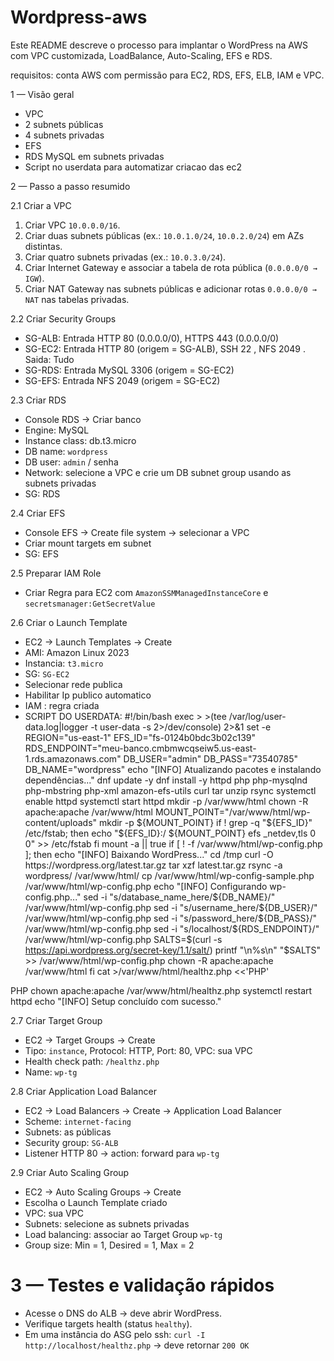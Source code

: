 # Wordpress-aws
Este README descreve o processo para implantar o WordPress na AWS com VPC customizada, LoadBalance, Auto-Scaling, EFS e RDS. 

requisitos: conta AWS com permissão para EC2, RDS, EFS, ELB, IAM e VPC.  

1 — Visão geral 
- VPC 
- 2 subnets públicas   
- 4 subnets privadas 
- EFS 
- RDS MySQL em subnets privadas
- Script no userdata para automatizar criacao das ec2

2 — Passo a passo resumido

2.1 Criar a VPC 
1. Criar VPC `10.0.0.0/16`.  
2. Criar duas subnets públicas (ex.: `10.0.1.0/24`, `10.0.2.0/24`) em AZs distintas.  
3. Criar quatro subnets privadas (ex.: `10.0.3.0/24`).  
4. Criar Internet Gateway  e associar a tabela de rota pública (`0.0.0.0/0 → IGW`).  
5. Criar NAT Gateway nas subnets públicas e adicionar rotas `0.0.0.0/0 → NAT` nas tabelas privadas.

2.2 Criar Security Groups 
- SG-ALB: Entrada HTTP 80 (0.0.0.0/0), HTTPS 443 (0.0.0.0/0)  
- SG-EC2: Entrada HTTP 80 (origem = SG-ALB), SSH 22 , NFS 2049 . Saida: Tudo
- SG-RDS: Entrada MySQL 3306 (origem = SG-EC2)  
- SG-EFS: Entrada NFS 2049 (origem = SG-EC2)

2.3 Criar RDS 
- Console RDS → Criar banco 
- Engine: MySQL   
- Instance class: db.t3.micro   
- DB name: `wordpress`   
- DB user: `admin` / senha   
- Network: selecione a VPC e crie um DB subnet group usando as subnets privadas  
- SG: RDS

2.4 Criar EFS
- Console EFS → Create file system → selecionar a VPC  
- Criar mount targets em subnet  
- SG: EFS

2.5 Preparar IAM Role 
- Criar Regra para EC2 com `AmazonSSMManagedInstanceCore`  e  `secretsmanager:GetSecretValue`

2.6 Criar o Launch Template 
- EC2 → Launch Templates → Create  
- AMI: Amazon Linux 2023  
- Instancia: `t3.micro`  
- SG: `SG-EC2`
- Selecionar rede publica
- Habilitar Ip publico automatico
- IAM : regra criada  
- SCRIPT DO USERDATA:
 #!/bin/bash
exec > >(tee /var/log/user-data.log|logger -t user-data -s 2>/dev/console) 2>&1
set -e
REGION="us-east-1"
EFS_ID="fs-0124b0bdc3b02c139"
RDS_ENDPOINT="meu-banco.cmbmwcqseiw5.us-east-1.rds.amazonaws.com"
DB_USER="admin"
DB_PASS="73540785"
DB_NAME="wordpress"
echo "[INFO] Atualizando pacotes e instalando dependências..."
dnf update -y
dnf install -y httpd php php-mysqlnd php-mbstring php-xml amazon-efs-utils curl tar unzip rsync
systemctl enable httpd
systemctl start httpd
mkdir -p /var/www/html
chown -R apache:apache /var/www/html
MOUNT_POINT="/var/www/html/wp-content/uploads"
mkdir -p ${MOUNT_POINT}
if ! grep -q "${EFS_ID}" /etc/fstab; then
  echo "${EFS_ID}:/ ${MOUNT_POINT} efs _netdev,tls 0 0" >> /etc/fstab
fi
mount -a || true
if [ ! -f /var/www/html/wp-config.php ]; then
  echo "[INFO] Baixando WordPress..."
  cd /tmp
  curl -O https://wordpress.org/latest.tar.gz
  tar xzf latest.tar.gz
  rsync -a wordpress/ /var/www/html/
  cp /var/www/html/wp-config-sample.php /var/www/html/wp-config.php
  echo "[INFO] Configurando wp-config.php..."
  sed -i "s/database_name_here/${DB_NAME}/" /var/www/html/wp-config.php
  sed -i "s/username_here/${DB_USER}/" /var/www/html/wp-config.php
  sed -i "s/password_here/${DB_PASS}/" /var/www/html/wp-config.php
  sed -i "s/localhost/${RDS_ENDPOINT}/" /var/www/html/wp-config.php
  SALTS=$(curl -s https://api.wordpress.org/secret-key/1.1/salt/)
  printf "\n%s\n" "$SALTS" >> /var/www/html/wp-config.php
  chown -R apache:apache /var/www/html
fi
cat >/var/www/html/healthz.php <<'PHP'
<?php http_response_code(200); echo "OK"; ?>
PHP
chown apache:apache /var/www/html/healthz.php
systemctl restart httpd
echo "[INFO] Setup concluído com sucesso."

2.7 Criar Target Group 
- EC2 → Target Groups → Create  
- Tipo: `instance`, Protocol: HTTP, Port: 80, VPC: sua VPC  
- Health check path: `/healthz.php`  
- Name: `wp-tg`

2.8 Criar Application Load Balancer 
- EC2 → Load Balancers → Create → Application Load Balancer  
- Scheme: `internet-facing`  
- Subnets: as públicas  
- Security group: `SG-ALB`  
- Listener HTTP 80 → action: forward para `wp-tg` 

2.9 Criar Auto Scaling Group 
- EC2 → Auto Scaling Groups → Create  
- Escolha o Launch Template criado  
- VPC: sua VPC  
- Subnets: selecione as subnets privadas  
- Load balancing: associar ao Target Group `wp-tg`  
- Group size: Min = 1, Desired = 1, Max = 2 

# 3 — Testes e validação rápidos
- Acesse o DNS do ALB → deve abrir WordPress.  
- Verifique targets health (status `healthy`).  
- Em uma instância do ASG pelo ssh:  `curl -I http://localhost/healthz.php` → deve retornar `200 OK`  
  
  

